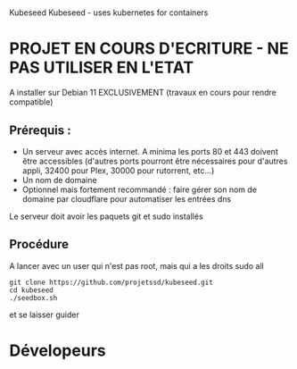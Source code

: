 # 

Kubeseed
Kubeseed - uses kubernetes for containers

# PROJET EN COURS D'ECRITURE - NE PAS UTILISER EN L'ETAT

A installer sur Debian 11 EXCLUSIVEMENT (travaux en cours pour rendre compatible)

## Prérequis : 
* Un serveur avec accès internet. A minima les ports 80 et 443 doivent être accessibles (d'autres ports pourront être nécessaires pour d'autres appli, 32400 pour Plex, 30000 pour rutorrent, etc...)
* Un nom de domaine
* Optionnel mais fortement recommandé : faire gérer son nom de domaine par cloudflare pour automatiser les entrées dns

Le serveur doit avoir les paquets git et sudo installés

## Procédure

A lancer avec un user qui n'est pas root, mais qui a les droits sudo all

```
git clone https://github.com/projetssd/kubeseed.git
cd kubeseed
./seedbox.sh
```

et se laisser guider

# Dévelopeurs





